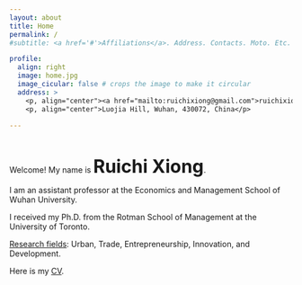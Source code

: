 ```yaml
---
layout: about
title: Home
permalink: /
#subtitle: <a href='#'>Affiliations</a>. Address. Contacts. Moto. Etc.

profile:
  align: right
  image: home.jpg
  image_cicular: false # crops the image to make it circular
  address: >
    <p, align="center"><a href="mailto:ruichixiong@gmail.com">ruichixiong@gmail.com</a> </p>
    <p, align="center">Luojia Hill, Wuhan, 430072, China</p>
    
---
```


<p>&nbsp;</p>

Welcome! My name is <font size="+3"><b>Ruichi Xiong</b></font>.

I am an assistant professor at the Economics and Management School of Wuhan University.

I received my Ph.D. from the Rotman School of Management at the University of Toronto.

<ins>Research fields</ins>: Urban, Trade, Entrepreneurship, Innovation, and Development.

Here is my <a href="{{ site.url }}/assets/pdf/cv.pdf" target="_blank">CV</a>.
